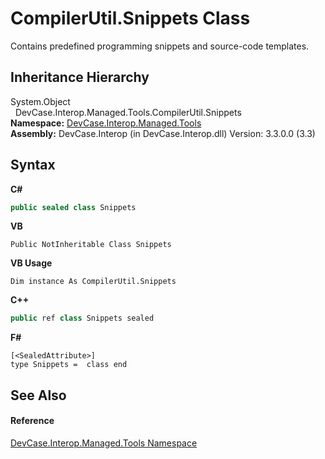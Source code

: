# CompilerUtil.Snippets Class
 

Contains predefined programming snippets and source-code templates.


## Inheritance Hierarchy
System.Object<br />&nbsp;&nbsp;DevCase.Interop.Managed.Tools.CompilerUtil.Snippets<br />
**Namespace:**&nbsp;<a href="N_DevCase_Interop_Managed_Tools">DevCase.Interop.Managed.Tools</a><br />**Assembly:**&nbsp;DevCase.Interop (in DevCase.Interop.dll) Version: 3.3.0.0 (3.3)

## Syntax

**C#**<br />
``` C#
public sealed class Snippets
```

**VB**<br />
``` VB
Public NotInheritable Class Snippets
```

**VB Usage**<br />
``` VB Usage
Dim instance As CompilerUtil.Snippets
```

**C++**<br />
``` C++
public ref class Snippets sealed
```

**F#**<br />
``` F#
[<SealedAttribute>]
type Snippets =  class end
```


## See Also


#### Reference
<a href="N_DevCase_Interop_Managed_Tools">DevCase.Interop.Managed.Tools Namespace</a><br />